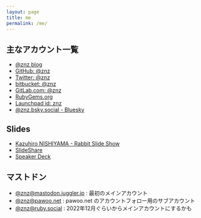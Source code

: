 ```yaml
---
layout: page
title: me
permalink: /me/
---
```

## 主なアカウント一覧

- <a href="https://blog.n-z.jp/">@znz blog</a>
- <a href="https://github.com/znz">GitHub: @znz</a>
- <a href="https://twitter.com/znz">Twitter: @znz</a>
- <a href="https://bitbucket.org/znz/">bitbucket: @znz</a>
- <a href="https://gitlab.com/znz">GitLab.com: @znz</a>
- <a href="https://rubygems.org/profiles/znz">RubyGems.org</a>
- <a href="https://launchpad.net/~znz">Launchpad id: znz</a>
- <a href="https://bsky.app/profile/znz.bsky.social">@znz.bsky.social - Bluesky</a>

## Slides

- <a href="https://slide.rabbit-shocker.org/authors/znz/">Kazuhiro NISHIYAMA - Rabbit Slide Show</a>
- <a href="https://www.slideshare.net/znzjp/">SlideShare</a>
- <a href="https://speakerdeck.com/znz">Speaker Deck</a>

## マストドン

- <a rel="me" href="https://mastodon.juggler.jp/@znz">@znz@mastodon.juggler.jp</a> : 最初のメインアカウント
- <a rel="me" href="https://pawoo.net/@znz">@znz@pawoo.net</a> : pawoo.net のアカウントフォロー用のサブアカウント
- <a rel="me" href="https://ruby.social/@znz">@znz@ruby.social</a> : 2022年12月ぐらいからメインアカウントにするかも
